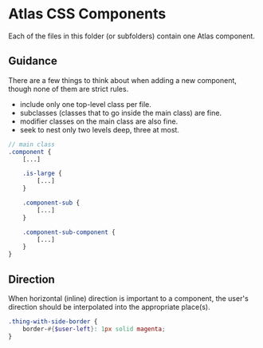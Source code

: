 # Atlas CSS Components

Each of the files in this folder (or subfolders) contain one Atlas component.

## Guidance

There are a few things to think about when adding a new component, though none of them are strict rules.

- include only one top-level class per file.
- subclasses (classes that to go inside the main class) are fine.
- modifier classes on the main class are also fine.
- seek to nest only two levels deep, three at most.

```scss
// main class
.component {
	[...]

	.is-large {
		[...]
	}

	.component-sub {
		[...]
	}

	.component-sub-component {
		[...]
	}
}
```

## Direction

When horizontal (inline) direction is important to a component, the user's direction should be interpolated into the appropriate place(s).

```scss
.thing-with-side-border {
	border-#{$user-left}: 1px solid magenta;
}
```
